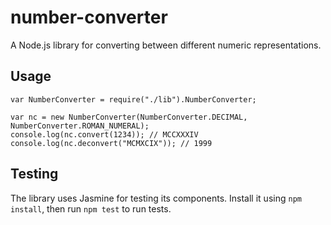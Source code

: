 # number-converter
A Node.js library for converting between different numeric representations.

## Usage

```
var NumberConverter = require("./lib").NumberConverter;

var nc = new NumberConverter(NumberConverter.DECIMAL, NumberConverter.ROMAN_NUMERAL);
console.log(nc.convert(1234)); // MCCXXXIV
console.log(nc.deconvert("MCMXCIX")); // 1999
```

## Testing

The library uses Jasmine for testing its components. Install it using `npm install`, then run `npm test` to run tests.
